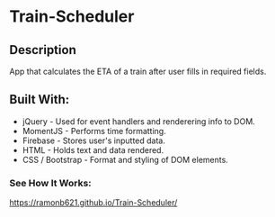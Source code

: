 # Train-Scheduler

## Description
App that calculates the ETA of a train after user fills in required fields.

## Built With:
* jQuery - Used for event handlers and renderering info to DOM.
* MomentJS - Performs time formatting.
* Firebase - Stores user's inputted data.
* HTML - Holds text and data rendered.
* CSS / Bootstrap - Format and styling of DOM elements.

### See How It Works:
https://ramonb621.github.io/Train-Scheduler/
